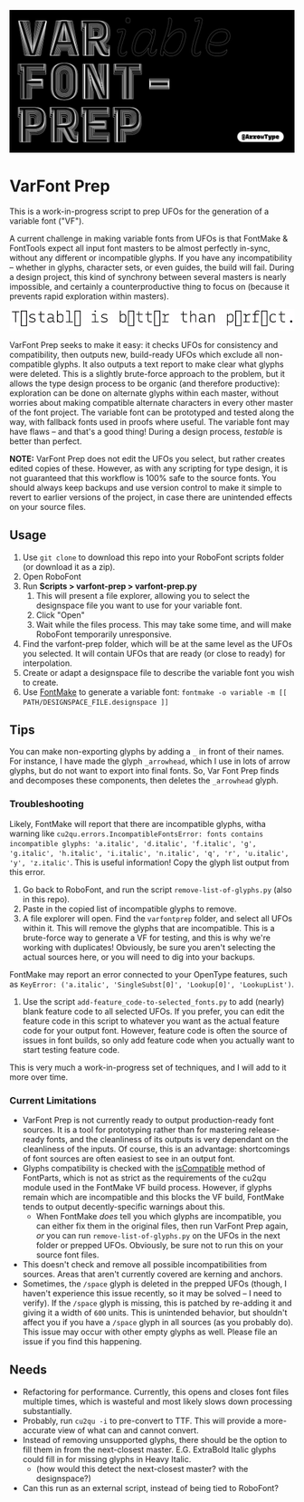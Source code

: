 ![varfont-prep repo artwork](assets/varfont-prep-repo_artwork.png)

# VarFont Prep

This is a work-in-progress script to prep UFOs for the generation of a variable font ("VF").

A current challenge in making variable fonts from UFOs is that FontMake & FontTools expect all input font masters to be almost perfectly in-sync, without any different or incompatible glyphs. If you have any incompatibility – whether in glyphs, character sets, or even guides, the build will fail. During a design project, this kind of synchrony between several masters is nearly impossible, and certainly a counterproductive thing to focus on (because it prevents rapid exploration within masters).

![](assets/readme.gif)

VarFont Prep seeks to make it easy: it checks UFOs for consistency and compatibility, then outputs new, build-ready UFOs which exclude all non-compatible glyphs. It also outputs a text report to make clear what glyphs were deleted. This is a slightly brute-force approach to the problem, but it allows the type design process to be organic (and therefore productive): exploration can be done on alternate glyphs within each master, without worries about making compatible alternate characters in every other master of the font project. The variable font can be prototyped and tested along the way, with fallback fonts used in proofs where useful. The variable font may have flaws – and that's a good thing! During a design process, *testable* is better than perfect.

**NOTE:** VarFont Prep does not edit the UFOs you select, but rather creates edited copies of these. However, as with any scripting for type design, it is not guaranteed that this workflow is 100% safe to the source fonts. You should always keep backups and use version control to make it simple to revert to earlier versions of the project, in case there are unintended effects on your source files.

## Usage

1. Use `git clone` to download this repo into your RoboFont scripts folder (or download it as a zip).
2. Open RoboFont
3. Run **Scripts > varfont-prep > varfont-prep.py**
   1. This will present a file explorer, allowing you to select the designspace file you want to use for your variable font.
   2. Click "Open"
   3. Wait while the files process. This may take some time, and will make RoboFont temporarily unresponsive.
4. Find the varfont-prep folder, which will be at the same level as the UFOs you selected. It will contain UFOs that are ready (or close to ready) for interpolation.
5. Create or adapt a designspace file to describe the variable font you wish to create.
6. Use [FontMake](https://github.com/googlefonts/fontmake) to generate a variable font: `fontmake -o variable -m [[ PATH/DESIGNSPACE_FILE.designspace ]]`


## Tips

You can make non-exporting glyphs by adding a `_` in front of their names. For instance, I have made the glyph `_arrowhead`, which I use in lots of arrow glyphs, but do not want to export into final fonts. So, Var Font Prep finds and decomposes these components, then deletes the `_arrowhead` glyph.


### Troubleshooting

Likely, FontMake will report that there are incompatible glyphs, witha warning like `cu2qu.errors.IncompatibleFontsError: fonts contains incompatible glyphs: 'a.italic', 'd.italic', 'f.italic', 'g', 'g.italic', 'h.italic', 'i.italic', 'n.italic', 'q', 'r', 'u.italic', 'y', 'z.italic'`. This is useful information! Copy the glyph list output from this error.

1. Go back to RoboFont, and run the script `remove-list-of-glyphs.py` (also in this repo).
2. Paste in the copied list of incompatible glyphs to remove.
3. A file explorer will open. Find the `varfontprep` folder, and select all UFOs within it. This will remove the glyphs that are incompatible. This is a brute-force way to generate a VF for testing, and this is why we're working with duplicates! Obviously, be sure you aren't selecting the actual sources here, or you will need to dig into your backups.

FontMake may report an error connected to your OpenType features, such as `KeyError: ('a.italic', 'SingleSubst[0]', 'Lookup[0]', 'LookupList')`.

1. Use the script `add-feature_code-to-selected_fonts.py` to add (nearly) blank feature code to all selected UFOs. If you prefer, you can edit the feature code in this script to whatever you want as the actual feature code for your output font. However, feature code is often the source of issues in font builds, so only add feature code when you actually want to start testing feature code.

This is very much a work-in-progress set of techniques, and I will add to it more over time.

### Current Limitations

- VarFont Prep is not currently ready to output production-ready font sources. It is a tool for prototyping rather than for mastering release-ready fonts, and the cleanliness of its outputs is very dependant on the cleanliness of the inputs. Of course, this is an advantage: shortcomings of font sources are often easiest to see in an output font.
- Glyphs compatibility is checked with the [isCompatible](https://fontparts.readthedocs.io/en/stable/objectref/objects/glyph.html?highlight=compatible#fontParts.base.BaseGlyph.isCompatible) method of FontParts, which is not as strict as the requirements of the cu2qu module used in the FontMake VF build process. However, if glyphs remain which are incompatible and this blocks the VF build, FontMake tends to output decently-specific warnings about this.
  - When FontMake *does* tell you which glyphs are incompatible, you can either fix them in the original files, then run VarFont Prep again, *or* you can run `remove-list-of-glyphs.py` on the UFOs in the next folder or prepped UFOs. Obviously, be sure not to run this on your source font files.
- This doesn't check and remove all possible incompatibilities from sources. Areas that aren't currently covered are kerning and anchors.
- Sometimes, the `/space` glyph is deleted in the prepped UFOs (though, I haven't experience this issue recently, so it may be solved – I need to verify). If the `/space` glyph is missing, this is patched by re-adding it and giving it a width of `600` units. This is unintended behavior, but shouldn't affect you if you have a `/space` glyph in all sources (as you probably do). This issue may occur with other empty glyphs as well. Please file an issue if you find this happening.


## Needs

- Refactoring for performance. Currently, this opens and closes font files multiple times, which is wasteful and most likely slows down processing substantially.
- Probably, run `cu2qu -i` to pre-convert to TTF. This will provide a more-accurate view of what can and cannot convert. 
- Instead of removing unsupported glyphs, there should be the option to fill them in from the next-closest master. E.G. ExtraBold Italic glyphs could fill in for missing glyphs in Heavy Italic.
  - (how would this detect the next-closest master? with the designspace?)
- Can this run as an external script, instead of being tied to RoboFont?
